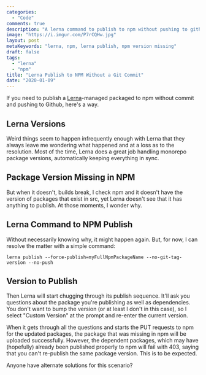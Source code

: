 ```yaml
---
categories:
  - "Code"
comments: true
description: "A lerna command to publish to npm without pushing to github."
image: "https://i.imgur.com/P7rCQHw.jpg"
layout: post
metaKeywords: "lerna, npm, lerna publish, npm version missing"
draft: false
tags:
  - "lerna"
  - "npm"
title: "Lerna Publish to NPM Without a Git Commit"
date: "2020-01-09"
---
```


If you need to publish a [Lerna](https://github.com/lerna/lerna)-managed packaged to npm without commit and pushing to Github, here's a way.

<!--more-->

## Lerna Versions

Weird things seem to happen infrequently enough with Lerna that they always leave me wondering what happened and at a loss as to the resolution.  Most of the time, Lerna does a great job handling monorepo package versions, automatically keeping everything in sync.  

## Package Version Missing in NPM

But when it doesn't, builds break, I check npm and it doesn't have the version of packages that exist in src, yet Lerna doesn't see that it has anything to publish.  At those moments, I wonder why.

## Lerna Command to NPM Publish

Without necessarily knowing why, it might happen again.  But, for now, I can resolve the matter with a simple command:

```
lerna publish --force-publish=myFullNpmPackageName --no-git-tag-version --no-push
```

## Version to Publish

Then Lerna will start chugging through its publish sequence.  It'll ask you questions about the package you're publishing as well as dependencies.  You don't want to bump the version (or at least I don't in this case), so I select "Custom Version" at the prompt and re-enter the current version.

When it gets through all the questions and starts the PUT requests to npm for the updated packages, the package that was missing in npm will be uploaded successfully.  However, the dependent packages, which may have (hopefully) already been published properly to npm will fail with 403, saying that you can't re-publish the same package version.  This is to be expected.

Anyone have alternate solutions for this scenario?


